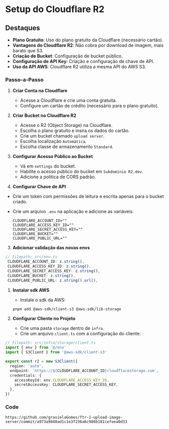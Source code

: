 # Setup do Cloudflare R2

## Destaques

- **Plano Gratuito**: Uso do plano gratuito da Cloudflare (necessário cartão).
- **Vantagens do Cloudflare R2**: Não cobra por download de imagem, mais barato que S3.
- **Criação de Bucket**: Configuração de bucket público.
- **Configuração de API Key**: Criação e configuração de chave de API.
- **Uso da API AWS**: Cloudflare R2 utiliza a mesma API do AWS S3.

### Passo-a-Passo

1. **Criar Conta na Cloudflare**

   - Acesse a Cloudflare e crie uma conta gratuita.
   - Configure um cartão de crédito (necessário para o plano gratuito).

2. **Criar Bucket no Cloudflare R2**

   - Acesse o R2 (Object Storage) na Cloudflare.
   - Escolha o plano gratuito e insira os dados do cartão.
   - Crie um bucket chamado `upload server`.
   - Escolha localização `Automática`.
   - Escolha classe de armazenamento `Standard`.

3. **Configurar Acesso Público ao Bucket**

   - Vá em `settings` do bucket.
   - Habilite o acesso público do bucket em `Subdomínio R2.dev`.
   - Adicione a politica de CORS padrão.

4. **Configurar Chave de API**

- Crie um token com permissões de leitura e escrita apenas para o bucket criado.

- Crie um arquivo `.env` na aplicação e adicione as variáveis:
  ```plaintext
  CLOUDFLARE_ACCOUNT_ID=""
  CLOUDFLARE_ACCESS_KEY_ID=""
  CLOUDFLARE_SECRET_ACCESS_KEY=""
  CLOUDFLARE_BUCKET=""
  CLOUDFLARE_PUBLIC_URL=""
  ```

3.  **Adicionar validação das novas envs**

```typescript
// filepath: src/env.ts
 CLOUDFLARE_ACCOUNT_ID: z.string(),
 CLOUDFLARE_ACCESS_KEY_ID: z.string(),
 CLOUDFLARE_SECRET_ACCESS_KEY: z.string(),
 CLOUDFLARE_BUCKET: z.string(),
 CLOUDFLARE_PUBLIC_URL: z.string().url(),
```

1.  **Instalar sdk AWS**

    - Instale o sdk da AWS:

    ```bash
    pnpm add @aws-sdk/client-s3 @aws-sdk/lib-storage
    ```

2.  **Configurar Cliente no Projeto**

    - Crie uma pasta `storage` dentro de `infra`.
    - Crie um arquivo `client.ts` com a configuração do cliente:

```typescript
// filepath: src/infra/storage/client.ts
import { env } from '@/env'
import { S3Client } from '@aws-sdk/client-s3'

export const r2 = new S3Client({
  region: 'auto',
  endpoint: `https://${CLOUDFLARE_ACCOUNT_ID}cloudflarestorage.com`,
  credentials: {
    accessKeyId: env.CLOUDFLARE_ACCESS_KEY_ID,
    secretAccessKey: CLOUDFLARE_SECRET_ACCESS_KEY,
  },
})
```

### Code

```
https://github.com/grasielaGomes/ftr-1-upload-image-server/commit/a973a9840ad1c1e3f236a6c986b181cefeea0d33
```
